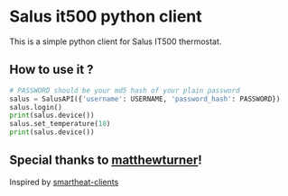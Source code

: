 # Salus it500 python client
This is a simple python client for Salus IT500 thermostat.

## How to use it ?
```python
# PASSWORD should be your md5 hash of your plain password
salus = SalusAPI({'username': USERNAME, 'password_hash': PASSWORD})
salus.login()
print(salus.device())
salus.set_temperature(18)
print(salus.device())
```

## Special thanks to [matthewturner](https://github.com/matthewturner/)!
Inspired by [smartheat-clients](https://github.com/matthewturner/smartheat-clients)
